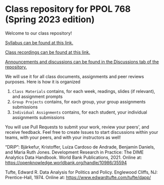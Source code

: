 # Class repository for PPOL 768 (Spring 2023 edition)

Welcome to our class repository!

[Syllabus can be found at this link.](https://docs.google.com/document/d/1syrSSsWNsHKSSiqoVOryFDt70G8fDXED/edit?usp=sharing&ouid=102777842561489392064&rtpof=true&sd=true) 

[Class recordings can be found at this link.](https://georgetown.box.com/s/pmng4njzlpb3633wh1k9qfhoypcnrme5)

[Announcements and discussions can be found in the Discussions tab of the repository.](https://github.com/gui2de/ppol768-spring23/discussions)

We will use it for all class documents, assignments and peer reviews purposes. Here is how it is organized

1. `Class Materials` contains, for each week, readings, slides (if relevant), and assignment prompts
2. `Group Projects` contains, for each group, your group assignments submissions
2. `Individual Assignments` contains, for each student, your individual assignments submissions

You will use Pull Requests to submit your work, review your peers', and receive feedback. Feel free to create Issues to start discussions within your teams, with your peers, and with your instructors as well!

“DRiP”: Bjärkefur, Kristoffer, Luíza Cardoso de Andrade, Benjamin Daniels, and Maria Ruth Jones. 
Development Research in Practice: The DIME Analytics Data Handbook. World Bank Publications, 2021. 
Online at: https://openknowledge.worldbank.org/handle/10986/35594
 
Tufte, Edward R. Data Analysis for Politics and Policy. Englewood Cliffs, NJ: Prentice-Hall, 1974. 
Online at: https://www.edwardtufte.com/tufte/dapp/
